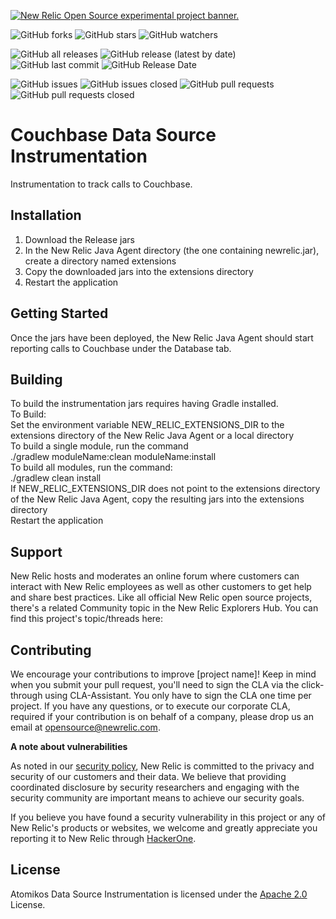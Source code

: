 <a href="https://opensource.newrelic.com/oss-category/#new-relic-experimental"><picture><source media="(prefers-color-scheme: dark)" srcset="https://github.com/newrelic/opensource-website/raw/main/src/images/categories/dark/Experimental.png"><source media="(prefers-color-scheme: light)" srcset="https://github.com/newrelic/opensource-website/raw/main/src/images/categories/Experimental.png"><img alt="New Relic Open Source experimental project banner." src="https://github.com/newrelic/opensource-website/raw/main/src/images/categories/Experimental.png"></picture></a>

![GitHub forks](https://img.shields.io/github/forks/newrelic-experimental/newrelic-java-couchbase?style=social)
![GitHub stars](https://img.shields.io/github/stars/newrelic-experimental/newrelic-java-couchbase?style=social)
![GitHub watchers](https://img.shields.io/github/watchers/newrelic-experimental/newrelic-java-couchbase?style=social)

![GitHub all releases](https://img.shields.io/github/downloads/newrelic-experimental/newrelic-java-couchbase/total)
![GitHub release (latest by date)](https://img.shields.io/github/v/release/newrelic-experimental/newrelic-java-couchbase)
![GitHub last commit](https://img.shields.io/github/last-commit/newrelic-experimental/newrelic-java-couchbase)
![GitHub Release Date](https://img.shields.io/github/release-date/newrelic-experimental/newrelic-java-couchbase)


![GitHub issues](https://img.shields.io/github/issues/newrelic-experimental/newrelic-java-couchbase)
![GitHub issues closed](https://img.shields.io/github/issues-closed/newrelic-experimental/newrelic-java-couchbase)
![GitHub pull requests](https://img.shields.io/github/issues-pr/newrelic-experimental/newrelic-java-couchbase)
![GitHub pull requests closed](https://img.shields.io/github/issues-pr-closed/newrelic-experimental/newrelic-java-couchbase)
# Couchbase Data Source Instrumentation

Instrumentation to track calls to Couchbase.

## Installation

1. Download the Release jars   
2. In the New Relic Java Agent directory (the one containing newrelic.jar), create a directory named extensions   
3. Copy the downloaded jars into the extensions directory   
4. Restart the application

## Getting Started
Once the jars have been deployed, the New Relic Java Agent should start reporting calls to Couchbase under the Database tab.    


## Building

To build the instrumentation jars requires having Gradle installed.   
To Build:   
Set the environment variable NEW_RELIC_EXTENSIONS_DIR to the extensions directory of the New Relic Java Agent or a local directory   
To build a single module, run the command   
./gradlew moduleName:clean moduleName:install   
To build all modules, run the command:   
./gradlew clean install  
If NEW_RELIC_EXTENSIONS_DIR does not point to the extensions directory of the New Relic Java Agent, copy the resulting jars into the extensions directory   
Restart the application

## Support

New Relic hosts and moderates an online forum where customers can interact with New Relic employees as well as other customers to get help and share best practices. Like all official New Relic open source projects, there's a related Community topic in the New Relic Explorers Hub. You can find this project's topic/threads here:


## Contributing
We encourage your contributions to improve [project name]! Keep in mind when you submit your pull request, you'll need to sign the CLA via the click-through using CLA-Assistant. You only have to sign the CLA one time per project.
If you have any questions, or to execute our corporate CLA, required if your contribution is on behalf of a company,  please drop us an email at opensource@newrelic.com.

**A note about vulnerabilities**

As noted in our [security policy](../../security/policy), New Relic is committed to the privacy and security of our customers and their data. We believe that providing coordinated disclosure by security researchers and engaging with the security community are important means to achieve our security goals.

If you believe you have found a security vulnerability in this project or any of New Relic's products or websites, we welcome and greatly appreciate you reporting it to New Relic through [HackerOne](https://hackerone.com/newrelic).   

## License
Atomikos Data Source Instrumentation is licensed under the [Apache 2.0](http://apache.org/licenses/LICENSE-2.0.txt) License.
